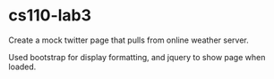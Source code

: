 # cs110-lab3

Create a mock twitter page that pulls from online weather server.

Used bootstrap for display formatting, and jquery to show page when loaded.
